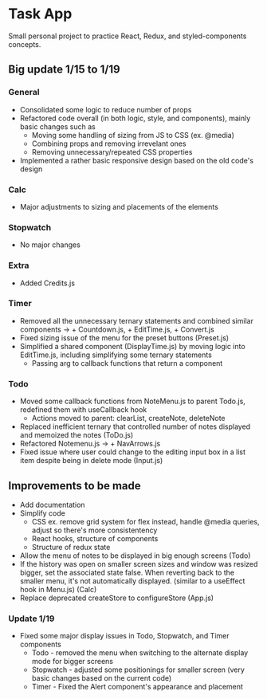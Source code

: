 # Task App

Small personal project to practice React, Redux, and styled-components concepts. 

## Big update 1/15 to 1/19 

### General
- Consolidated some logic to reduce number of props
- Refactored code overall (in both logic, style, and components), mainly basic changes such as
  - Moving some handling of sizing from JS to CSS (ex. @media)
  - Combining props and removing irrevelant ones 
  - Removing unnecessary/repeated CSS properties 
- Implemented a rather basic responsive design based on the old code's design

### Calc
- Major adjustments to sizing and placements of the elements 

### Stopwatch
- No major changes

### Extra
- Added Credits.js

### Timer 
- Removed all the unnecessary ternary statements and combined similar components -> + Countdown.js, + EditTime.js, + Convert.js
- Fixed sizing issue of the menu for the preset buttons (Preset.js)
- Simplified a shared component (DisplayTime.js) by moving logic into EditTime.js, including simplifying some ternary statements
  - Passing arg to callback functions that return a component

### Todo 
- Moved some callback functions from NoteMenu.js to parent Todo.js, redefined them with useCallback hook
  - Actions moved to parent: clearList, createNote, deleteNote
- Replaced inefficient ternary that controlled number of notes displayed and memoized the notes (ToDo.js)
- Refactored Notemenu.js -> + NavArrows.js 
- Fixed issue where user could change to the editing input box in a list item despite being in delete mode (Input.js)


## Improvements to be made
- Add documentation 
- Simplify code
  - CSS ex. remove grid system for flex instead, handle @media queries, adjust so there's more consistentency 
  - React hooks, structure of components
  - Structure of redux state
- Allow the menu of notes to be displayed in big enough screens (Todo)
- If the history was open on smaller screen sizes and window was resized bigger, set the associated state false. When reverting back to the smaller menu, it's not automatically displayed. (similar to a useEffect hook in Menu.js) (Calc)
- Replace deprecated createStore to configureStore (App.js)

### Update 1/19
- Fixed some major display issues in Todo, Stopwatch, and Timer components
  - Todo - removed the menu when switching to the alternate display mode for bigger screens 
  - Stopwatch - adjusted some positionings for smaller screen (very basic changes based on the current code)
  - Timer - Fixed the Alert component's appearance and placement 
